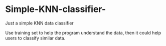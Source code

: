 # Simple-KNN-classifier-
Just a simple KNN data classifier

Use training set to help the program understand the data, then it could help users to classify similar data.
